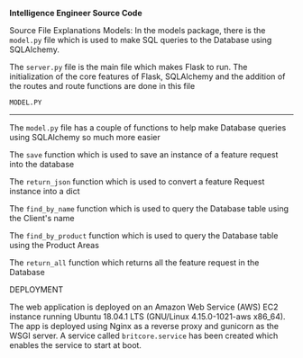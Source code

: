 **Intelligence Engineer Source Code**

Source File Explanations
Models: In the models package, there is the `model.py` file which is used to 
make SQL queries to the Database using SQLAlchemy. 

The `server.py` file is the main file which makes Flask to run. The initialization of 
the core features of Flask, SQLAlchemy and the addition of the routes and route functions are done in this file

`MODEL.PY`
________________

The `model.py` file has a couple of functions to help make Database queries using SQLAlchemy so much more easier

The `save` function which is used to save an instance of a feature request into the database

The `return_json` function which is used to convert a feature Request instance into a dict

The `find_by_name` function which is used to query the Database table using the Client's name

The `find_by_product` function which is used to query the Database table using the Product Areas

The `return_all` function which returns all the feature request in the Database

DEPLOYMENT

The web application is deployed on an Amazon Web Service (AWS) EC2 instance running Ubuntu 18.04.1 LTS (GNU/Linux 4.15.0-1021-aws x86_64). The app is deployed using Nginx as a reverse proxy and gunicorn as the WSGI server.
A service called `britcore.service` has been created which enables the service to start at boot. 